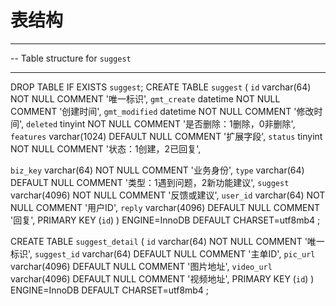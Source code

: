 # 表结构
-- --------------------------------
-- Table structure for `suggest`
-- --------------------------------
DROP TABLE IF EXISTS `suggest`;
CREATE TABLE `suggest` (
  `id` varchar(64) NOT NULL COMMENT '唯一标识',
  `gmt_create` datetime NOT NULL COMMENT '创建时间',
  `gmt_modified` datetime NOT NULL COMMENT '修改时间',
  `deleted` tinyint NOT NULL COMMENT '是否删除：1删除，0非删除',
  `features` varchar(1024) DEFAULT NULL COMMENT '扩展字段',
  `status` tinyint NOT NULL COMMENT '状态：1创建，2已回复',

  `biz_key` varchar(64) NOT NULL COMMENT '业务身份',
  `type` varchar(64) DEFAULT NULL COMMENT '类型：1遇到问题，2新功能建议',
  `suggest` varchar(4096) NOT NULL COMMENT '反馈或建议',
  `user_id` varchar(64) NOT NULL COMMENT '用户ID',
  `reply` varchar(4096) DEFAULT NULL COMMENT '回复',
  PRIMARY KEY (`id`)
) ENGINE=InnoDB DEFAULT CHARSET=utf8mb4 ;

CREATE TABLE `suggest_detail` (
  `id` varchar(64) NOT NULL COMMENT '唯一标识',
  `suggest_id` varchar(64) DEFAULT NULL COMMENT '主单ID',
  `pic_url` varchar(4096) DEFAULT NULL COMMENT '图片地址',
  `video_url` varchar(4096) DEFAULT NULL COMMENT '视频地址',
  PRIMARY KEY (`id`)
) ENGINE=InnoDB DEFAULT CHARSET=utf8mb4 ;